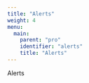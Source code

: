 ```yaml
---
title: "Alerts"
weight: 4
menu:
  main:
    parent: "pro"
    identifier: "alerts"
    title: "Alerts"
---
```


Alerts